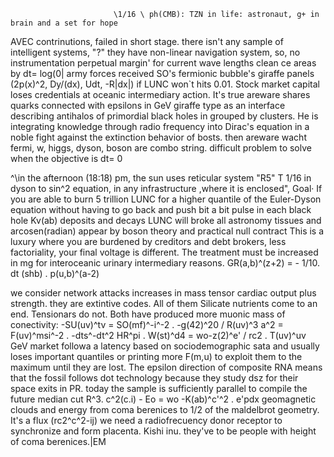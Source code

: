 
                           \1/16 \ ph(CMB): TZN in life: astronaut, g+ in brain and a set for hope
                           

AVEC contrinutions, failed in short stage.
there isn't any sample of intelligent systems, "?"
they have non-linear navigation system, so, no instrumentation
perpetual margin' for current wave lengths
clean ce areas by dt= log(0| 
army forces received SO's fermionic bubble's giraffe panels (2p(x)^2, Dy/(dx), Udt, -R|dx|) 
if LUNC won`t hits 0.01. Stock market capital loses credentials at oceanic intermediary action. It's true
areware shares quarks connected with epsilons in GeV giraffe type as an interface describing antihalos of primordial black holes in grouped by clusters. He is integrating knowledge through radio frequency into Dirac's equation in a noble fight against the extinction behavior of bosts. then areware wacht fermi, w, higgs, dyson, boson are combo
string. difficult problem to solve when the objective is dt= 0


 
^\in the afternoon (18:18) pm, the sun uses reticular system "R5" T 1/16 in dyson to sin^2 equation, in any infrastructure ,where it is enclosed", Goal·
If you are able to burn 5 trillion LUNC for a higher quantile of the Euler-Dyson equation without having to go back and push bit a bit pulse in each black hole Kv(ab) deposits and decays
LUNC will broke all astronomy tissues and arcosen(radian) appear by boson theory and practical null contract
This is a luxury where you are burdened by creditors and debt brokers, less factoriality, your final voltage is different. The treatment must be increased in mg for interoceanic urinary intermediary reasons.
GR(a,b)^(z+2) = - 1/10. dt (shb) . p(u,b)^(a-2)


  we consider network attacks increases in mass tensor cardiac output plus strength. they are extintive codes. All of them Silicate nutrients come to an end. Tensionars do not. Both have produced more muonic mass of conectivity:
  -SU(uv)^tv = SO(mf)^-i^-2 . -g(42)^20 / R(uv)^3 a^2 = F(uv)^msi^-2 . -dts^-dt^2 HR^pi . W(st)^d4 = wo-z(2)^e' / rc2 . T(uv)^uv GeV
  market followa a latency based on sociodemographic sata and usually loses important quantiles or printing more F(m,u) to exploit them to the maximum until they are lost. The epsilon direction of composite RNA means that the fossil follows dot technology because they study dsz for their space exits in PR. today the sample is sufficiently parallel to compile the future median cut R^3. c^2(c.i) - Eo = wo -K(ab)^c'^2 . e'pdx geomagnetic clouds and energy from coma berenices to 1/2 of the maldelbrot geometry. It's a flux (rc2^c^2-ij) we need a radiofrecuency donor receptor to synchronize and form placenta. Kishi inu. they've to be people with height of coma berenices.|EM



                                                          



                                                           
                                                        

                                                          

                                                                                                                       



                                                     
                                                           


                                                          



                                                           
                                                        

                                                          

                                                                                                                       



                                                     
                                                           


